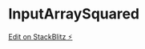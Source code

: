 # InputArraySquared

[Edit on StackBlitz ⚡️](https://stackblitz.com/edit/stackblitz-starters-9dgymi)